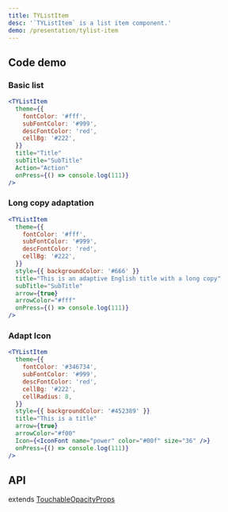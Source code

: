 ```yaml
---
title: TYListItem
desc: '`TYListItem` is a list item component.'
demo: /presentation/tylist-item
---
```


## Code demo

### Basic list

```jsx
<TYListItem
  theme={{
    fontColor: '#fff',
    subFontColor: '#999',
    descFontColor: 'red',
    cellBg: '#222',
  }}
  title="Title"
  subTitle="SubTitle"
  Action="Action"
  onPress={() => console.log(111)}
/>
```

### Long copy adaptation

```jsx
<TYListItem
  theme={{
    fontColor: '#fff',
    subFontColor: '#999',
    descFontColor: 'red',
    cellBg: '#222',
  }}
  style={{ backgroundColor: '#666' }}
  title="This is an adaptive English title with a long copy"
  subTitle="SubTitle"
  arrow={true}
  arrowColor="#fff"
  onPress={() => console.log(111)}
/>
```

### Adapt Icon

```jsx
<TYListItem
  theme={{
    fontColor: '#346734',
    subFontColor: '#999',
    descFontColor: 'red',
    cellBg: '#222',
    cellRadius: 8,
  }}
  style={{ backgroundColor: '#452389' }}
  title="This is a title"
  arrow={true}
  arrowColor="#f00"
  Icon={<IconFont name="power" color="#00f" size="36" />}
  onPress={() => console.log(111)}
/>
```

## API

extends [TouchableOpacityProps](https://reactnative.dev/docs/touchableopacity#props)

<API name="TYListItemProps" />

